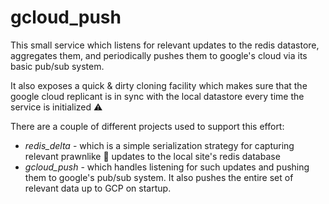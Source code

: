 # gcloud_push

This small service which listens for relevant updates to the redis datastore, aggregates them, and periodically pushes them to google's cloud via its basic pub/sub system.  

It also exposes a quick & dirty cloning facility which makes sure that the google cloud replicant is in sync with the local datastore every time the service is initialized ⚠️

There are a couple of different projects used to support this effort:

- *redis_delta* - which is a simple serialization strategy for capturing relevant prawnlike 🦐 updates to the local site's redis database
- *gcloud_push* - which handles listening for such updates and pushing them to google's pub/sub system.  It also pushes the entire set of relevant data up to GCP on startup.
